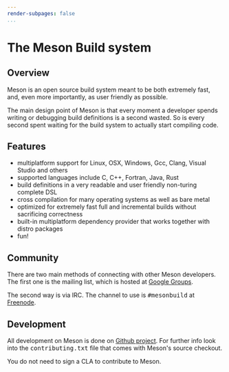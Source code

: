 ```yaml
---
render-subpages: false
...
```


# The Meson Build system

## Overview

Meson is an open source build system meant to be both extremely fast, and, even more importantly, as user friendly as possible.

The main design point of Meson is that every moment a developer spends writing or debugging build definitions is a second wasted. So is every second spent waiting for the build system to actually start compiling code.

## Features

*   multiplatform support for Linux, OSX, Windows, Gcc, Clang, Visual Studio and others
*   supported languages include C, C++, Fortran, Java, Rust
*   build definitions in a very readable and user friendly non-turing complete DSL
*   cross compilation for many operating systems as well as bare metal
*   optimized for extremely fast full and incremental builds without sacrificing correctness
*   built-in multiplatform dependency provider that works together with distro packages
*   fun!

## Community

There are two main methods of connecting with other Meson developers. The first one is the mailing list, which is hosted at [Google Groups](https://groups.google.com/forum/#!forum/mesonbuild).

The second way is via IRC. The channel to use is <tt>#mesonbuild</tt> at [Freenode](https://freenode.net/).

## Development

All development on Meson is done on [Github project](https://github.com/mesonbuild/meson). For further info look into the <tt>contributing.txt</tt> file that comes with Meson's source checkout.

You do not need to sign a CLA to contribute to Meson.
